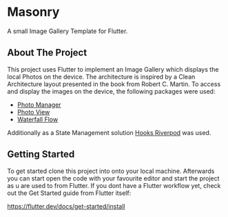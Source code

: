 # Masonry

A small Image Gallery Template for Flutter.


<!-- ABOUT THE PROJECT -->
## About The Project

This project uses Flutter to implement an Image Gallery which displays the local Photos on the device. The architecture is inspired by a Clean Architecture layout presented in the book from Robert C. Martin. To access and display the images on the device, the following packages were used:
* [Photo Manager](https://pub.dev/packages/photo_manager)
* [Photo View](https://pub.dev/packages/photo_view)
* [Waterfall Flow](https://pub.dev/packages/waterfall_flow)

Additionally as a State Management solution [Hooks Riverpod](https://pub.dev/packages/hooks_riverpod) was used.


<!-- GETTING STARTED -->
## Getting Started

To get started clone this project into onto your local machine. Afterwards you can start open the code with your favourite editor and start the project as u are used to from Flutter. If you dont have a Flutter workflow yet, check out the Get Started guide from Flutter itself: 

https://flutter.dev/docs/get-started/install



